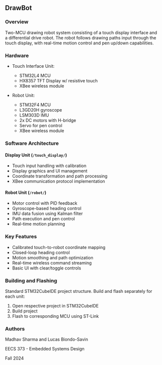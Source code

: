 ## DrawBot

### Overview
Two-MCU drawing robot system consisting of a touch display interface and a differential drive robot. The robot follows drawing paths input through the touch display, with real-time motion control and pen up/down capabilities.

### Hardware
- Touch Interface Unit:
  - STM32L4 MCU
  - HX8357 TFT Display w/ resistive touch
  - XBee wireless module
  
- Robot Unit:
  - STM32F4 MCU
  - L3GD20H gyroscope
  - LSM303D IMU
  - 2x DC motors with H-bridge
  - Servo for pen control
  - XBee wireless module

### Software Architecture
#### Display Unit (`/touch_display/`)
- Touch input handling with calibration
- Display graphics and UI management
- Coordinate transformation and path processing
- XBee communication protocol implementation

#### Robot Unit (`/robot/`)
- Motor control with PID feedback
- Gyroscope-based heading control
- IMU data fusion using Kalman filter
- Path execution and pen control
- Real-time motion planning

### Key Features
- Calibrated touch-to-robot coordinate mapping
- Closed-loop heading control
- Motion smoothing and path optimization
- Real-time wireless command streaming
- Basic UI with clear/toggle controls

### Building and Flashing
Standard STM32CubeIDE project structure. Build and flash separately for each unit:
1. Open respective project in STM32CubeIDE
2. Build project
3. Flash to corresponding MCU using ST-Link

### Authors
Madhav Sharma and Lucas Biondo-Savin

EECS 373 - Embedded Systems Design

Fall 2024
